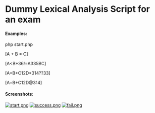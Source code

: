 # Dummy Lexical Analysis Script for an exam

#### Examples:
php start.php

[A + B = C]

[A<B+36!=A335BC]

[A=B+C12D*314??33]

[A=B+C12D@314]

#### Screenshots:

[![start.png](https://s12.postimg.org/biih3otwd/start.png)](https://postimg.org/image/ag8al5b2x/)
[![success.png](https://s16.postimg.org/6thzt2m2d/success.png)](https://postimg.org/image/6gqlmw3sh/)
[![fail.png](https://s18.postimg.org/7regrczs9/fail.png)](https://postimg.org/image/ryrwjnx9h/)
